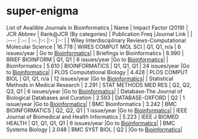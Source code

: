 # super-enigma
List of Availible Journals in Bioinformatics
| Name | Impact Factor (2019)  | JCR Abbrev | Rank@JCR (By categories)  | Publication Freq |Journal Link |
| :---:   | :-: | :-: |:-: |:-: |:-: |
| Wiley Interdisciplinary Reviews-Computational Molecular Science        | 16.778 |        WIRES COMPUT   MOL SCI | Q1, Q1, n/a    | 6 issues/year  | Go to [Bioinformatics](https://academic.oup.com/bioinformatics)|
| Briefings in Bioinformatics                                                   | 8.990  |        BRIEF   BIOINFORM      | Q1, Q1         | 6 issues/year  |Go to [Bioinformatics](https://academic.oup.com/bioinformatics)|
| Bioinformatics                                                                | 5.610  |        BIOINFORMATICS         | Q1, Q1, Q1     | 24 issues/year |Go to [Bioinformatics](https://academic.oup.com/bioinformatics)|
| PLOS Computational Biology                                                    | 4.428  | PLOS COMPUT BIOL              | Q1, Q1, n/a    | 12 issues/year |Go to [Bioinformatics](https://academic.oup.com/bioinformatics)|
| Statistical Methods in Medical   Research                                     | 2.291  | STAT METHODS MED RES          | Q2, Q2, Q3, Q1 | 6 issues/year  |Go to [Bioinformatics](https://academic.oup.com/bioinformatics)|
| Database-The Journal of Biological   Databases and Curation                   | 2.593  |        DATABASE-OXFORD        | Q2             | 1 issue/year   |Go to [Bioinformatics](https://academic.oup.com/bioinformatics)|
| BMC Bioinformatics                                                            | 3.242  | BMC BIOINFORMATICS            | Q2, Q2, Q1     | 1 issue/year   |Go to [Bioinformatics](https://academic.oup.com/bioinformatics)|
|          IEEE Journal   of Biomedical and Health Informatics                  | 5.223  |        IEEE J BIOMED   HEALTH | Q1, Q1, Q1, Q1 | 6 issues/year  |Go to [Bioinformatics](https://academic.oup.com/bioinformatics)|
| BMC Systems Biology                                                           | 2.048  |        BMC SYST BIOL          | Q2             |                |Go to [Bioinformatics](https://academic.oup.com/bioinformatics)|
